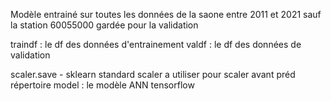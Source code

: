 Modèle entrainé sur toutes les données de la saone entre 2011 et 2021
sauf la station 60055000 gardée pour la validation

traindf : le df des données d'entrainement
valdf : le df des données de validation

scaler.save - sklearn standard scaler a utiliser pour scaler avant préd
répertoire model : le modèle ANN tensorflow

